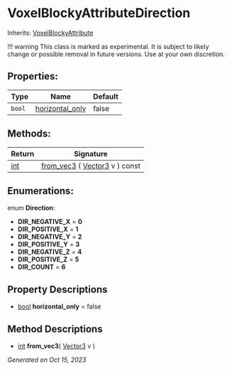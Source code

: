 # VoxelBlockyAttributeDirection

Inherits: [VoxelBlockyAttribute](VoxelBlockyAttribute.md)

!!! warning
    This class is marked as experimental. It is subject to likely change or possible removal in future versions. Use at your own discretion.


## Properties: 


Type    | Name                                   | Default 
------- | -------------------------------------- | --------
`bool`  | [horizontal_only](#i_horizontal_only)  | false   
<p></p>

## Methods: 


Return                                                                | Signature                                                                                                          
--------------------------------------------------------------------- | -------------------------------------------------------------------------------------------------------------------
[int](https://docs.godotengine.org/en/stable/classes/class_int.html)  | [from_vec3](#i_from_vec3) ( [Vector3](https://docs.godotengine.org/en/stable/classes/class_vector3.html) v ) const 
<p></p>

## Enumerations: 

enum **Direction**: 

- **DIR_NEGATIVE_X** = **0**
- **DIR_POSITIVE_X** = **1**
- **DIR_NEGATIVE_Y** = **2**
- **DIR_POSITIVE_Y** = **3**
- **DIR_NEGATIVE_Z** = **4**
- **DIR_POSITIVE_Z** = **5**
- **DIR_COUNT** = **6**


## Property Descriptions

- [bool](https://docs.godotengine.org/en/stable/classes/class_bool.html)<span id="i_horizontal_only"></span> **horizontal_only** = false


## Method Descriptions

- [int](https://docs.godotengine.org/en/stable/classes/class_int.html)<span id="i_from_vec3"></span> **from_vec3**( [Vector3](https://docs.godotengine.org/en/stable/classes/class_vector3.html) v ) 


_Generated on Oct 15, 2023_
